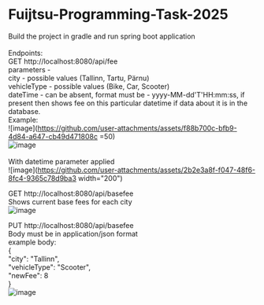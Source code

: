 # Fuijtsu-Programming-Task-2025

Build the project in gradle and run spring boot application<br>
<br>
Endpoints:<br>
GET http://localhost:8080/api/fee<br>
parameters - <br>
city - possible values (Tallinn, Tartu, Pärnu)<br>
vehicleType - possible values (Bike, Car, Scooter)<br>
dateTime - can be absent, format must be - yyyy-MM-dd'T'HH:mm:ss, if present then shows fee on this particular datetime if data about it is in the database.<br>
Example:<br>
![image](https://github.com/user-attachments/assets/f88b700c-bfb9-4d84-a647-cb49d471808c =50)<br>
![image](https://github.com/user-attachments/assets/c25f9e83-a6a4-4c98-a7ea-f3bbb543b7c0)<br><br>
With datetime parameter applied<br>
![image](https://github.com/user-attachments/assets/2b2e3a8f-f047-48f6-8fc4-9365c78d9ba3 width="200")<br>




GET http://localhost:8080/api/basefee<br>
Shows current base fees for each city<br>
![image](https://github.com/user-attachments/assets/e5a368c1-8781-4c3c-8f1f-ca5f033ce15c)<br>

PUT http://localhost:8080/api/basefee<br>
Body must be in application/json format<br>
example body:<br>
{<br>
    "city": "Tallinn",<br>
    "vehicleType": "Scooter",<br>
    "newFee": 8<br>
}<br>
![image](https://github.com/user-attachments/assets/890cd4bb-2a6c-4d0f-85c4-04c7f8aeed66)<br>

